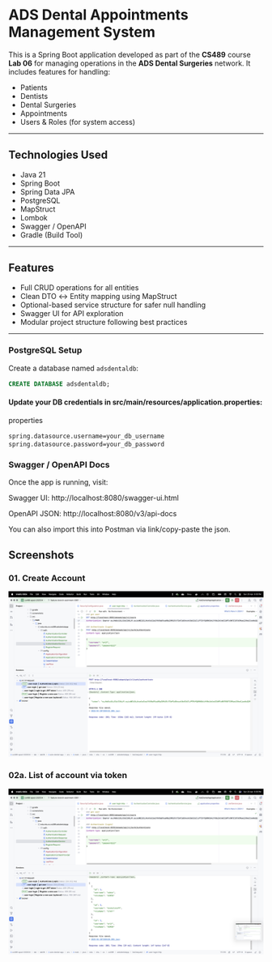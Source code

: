 # ADS Dental Appointments Management System

This is a Spring Boot application developed as part of the **CS489** course **Lab 06** for managing operations in the **ADS Dental Surgeries** network. It includes features for handling:

- Patients
- Dentists
- Dental Surgeries
- Appointments
- Users & Roles (for system access)

---

## Technologies Used

- Java 21
- Spring Boot
- Spring Data JPA
- PostgreSQL
- MapStruct
- Lombok
- Swagger / OpenAPI
- Gradle (Build Tool)

---

## Features

- Full CRUD operations for all entities
- Clean DTO ↔ Entity mapping using MapStruct
- Optional-based service structure for safer null handling
- Swagger UI for API exploration
- Modular project structure following best practices

---
### PostgreSQL Setup

Create a database named `adsdentaldb`:

```sql
CREATE DATABASE adsdentaldb;
```

#### Update your DB credentials in src/main/resources/application.properties:

properties
```
spring.datasource.username=your_db_username
spring.datasource.password=your_db_password
```


### Swagger / OpenAPI Docs
Once the app is running, visit:

Swagger UI: http://localhost:8080/swagger-ui.html

OpenAPI JSON: http://localhost:8080/v3/api-docs

You can also import this into Postman via link/copy-paste the json.


## Screenshots

### 01. Create Account
![01](./screenshots/01.png)

### 02a. List of account via token
![02a](./screenshots/02.png)


